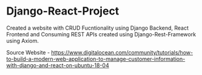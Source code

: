 # Django-React-Project

Created a website with CRUD Fucntionality using Django Backend, React Frontend and Consuming REST APIs created using Django-Rest-Framework using Axiom.

Source Website - https://www.digitalocean.com/community/tutorials/how-to-build-a-modern-web-application-to-manage-customer-information-with-django-and-react-on-ubuntu-18-04

